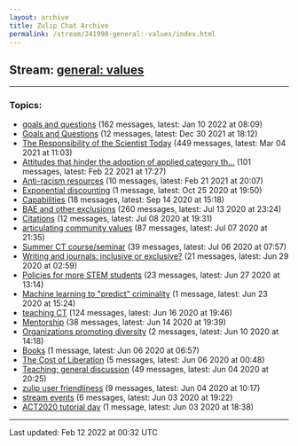 ```yaml
---
layout: archive
title: Zulip Chat Archive
permalink: /stream/241990-general:-values/index.html
---
```


## Stream: [general: values](https://mattecapu.github.io/ct-zulip-archive/stream/241990-general:-values/index.html)
---

### Topics:

* [goals and questions](topic/goals.20and.20questions.html) (162 messages, latest: Jan 10 2022 at 08:09)
* [Goals and Questions](topic/Goals.20and.20Questions.html) (12 messages, latest: Dec 30 2021 at 18:12)
* [The Responsibility of the Scientist Today](topic/The.20Responsibility.20of.20the.20Scientist.20Today.html) (449 messages, latest: Mar 04 2021 at 11:03)
* [Attitudes that hinder the adoption of applied category th...](topic/Attitudes.20that.20hinder.20the.20adoption.20of.20applied.20category.20th.2E.2E.2E.html) (101 messages, latest: Feb 22 2021 at 17:27)
* [Anti-racism resources](topic/Anti-racism.20resources.html) (10 messages, latest: Feb 21 2021 at 20:07)
* [Exponential discounting](topic/Exponential.20discounting.html) (1 message, latest: Oct 25 2020 at 19:50)
* [Capabilities](topic/Capabilities.html) (18 messages, latest: Sep 14 2020 at 15:18)
* [BAE and other exclusions](topic/BAE.20and.20other.20exclusions.html) (260 messages, latest: Jul 13 2020 at 23:24)
* [Citations](topic/Citations.html) (12 messages, latest: Jul 08 2020 at 19:31)
* [articulating community values](topic/articulating.20community.20values.html) (87 messages, latest: Jul 07 2020 at 21:35)
* [Summer CT course/seminar](topic/Summer.20CT.20course.2Fseminar.html) (39 messages, latest: Jul 06 2020 at 07:57)
* [Writing and journals: inclusive or exclusive?](topic/Writing.20and.20journals.3A.20inclusive.20or.20exclusive.3F.html) (21 messages, latest: Jun 29 2020 at 02:59)
* [Policies for more STEM students](topic/Policies.20for.20more.20STEM.20students.html) (23 messages, latest: Jun 27 2020 at 13:14)
* [Machine learning to "predict" criminality](topic/Machine.20learning.20to.20.22predict.22.20criminality.html) (1 message, latest: Jun 23 2020 at 15:24)
* [teaching CT](topic/teaching.20CT.html) (124 messages, latest: Jun 16 2020 at 19:46)
* [Mentorship](topic/Mentorship.html) (38 messages, latest: Jun 14 2020 at 19:39)
* [Organizations promoting diversity](topic/Organizations.20promoting.20diversity.html) (2 messages, latest: Jun 10 2020 at 14:18)
* [Books](topic/Books.html) (1 message, latest: Jun 06 2020 at 06:57)
* [The Cost of Liberation](topic/The.20Cost.20of.20Liberation.html) (5 messages, latest: Jun 06 2020 at 00:48)
* [Teaching: general discussion](topic/Teaching.3A.20general.20discussion.html) (49 messages, latest: Jun 04 2020 at 20:25)
* [zulip user friendliness](topic/zulip.20user.20friendliness.html) (9 messages, latest: Jun 04 2020 at 10:17)
* [stream events](topic/stream.20events.html) (6 messages, latest: Jun 03 2020 at 19:22)
* [ACT2020 tutorial day](topic/ACT2020.20tutorial.20day.html) (1 message, latest: Jun 03 2020 at 18:38)

<hr><p>Last updated: Feb 12 2022 at 00:32 UTC</p>
